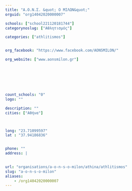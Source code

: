 ```yaml
---
title: "Α.Ο.Ν.Σ. &quot; Ο ΜΙΛΩΝ&quot;"
orguid: "org14042020000007"

schools: ["school221120181744"]
categorynoslug: ["Αθλητισμός"]

categories: ["athlitismos"]


org_facebook: "https://www.facebook.com/AONSMILON/"

org_website: ["www.aonsmilon.gr"]







count_schools: "0"
logo: ""

description: ""
cities: ["Αθήνα"]



long: "23.71099597"
lat : "37.94186836"


phone: ""
address: |
    

url: "organisations/a-o-n-s-o-milon/athina/athlitismos"
slug: "a-o-n-s-o-milon"
aliases:
    - /org14042020000007
---
```



